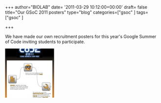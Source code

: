 +++
author="BIOLAB"
date= '2011-03-29 10:12:00+00:00'
draft= false
title="Our GSoC 2011 posters"
type="blog"
categories=["gsoc" ]
tags=["gsoc" ]

+++

We have made our own recruitment posters for this year's Google Summer of Code inviting students to participate.

[![](/images/2011/06/20/gsoc-poster-eng_1.png__160x160_q95_crop_subject_location-354%2C500.jpg)
](http://blog.biolab.si/wp-content/uploads/2011/06/20/gsoc-poster-eng_1.png)
